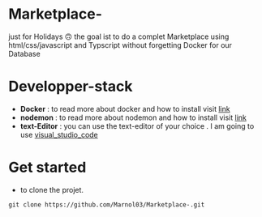 # Marketplace-
just for Holidays 🙃 the goal ist to do a complet Marketplace using html/css/javascript and Typscript  without forgetting Docker for our Database
# Developper-stack
  - __Docker__ : to read more about docker and how to install visit [link](https://www.docker.com/get-started/)
  - __nodemon__ : to read more about nodemon and how to install visit [link](https://nodejs.org/en)
  - __text-Editor__ : you can use the text-editor of your choice . I am going to use [visual_studio_code](https://code.visualstudio.com)
# Get started
  - to clone the projet.
```shell
git clone https://github.com/Marnol03/Marketplace-.git
```

